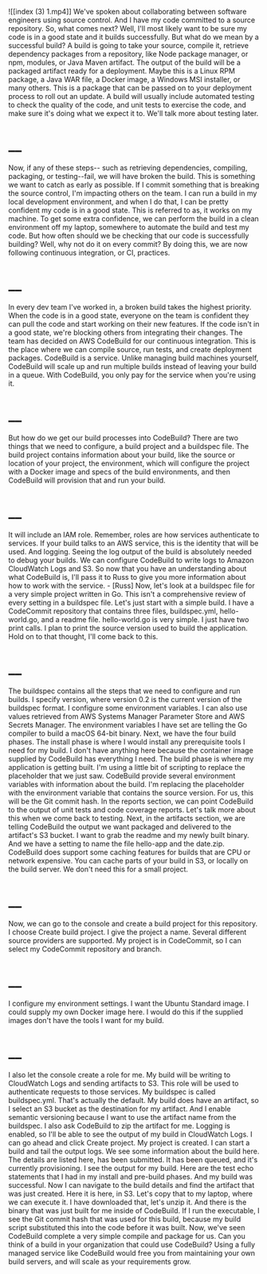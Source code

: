 ![[index (3) 1.mp4]]
We've spoken about collaborating between software engineers using source control. And I have my code committed to a source repository. So, what comes next? Well, I'll most likely want to be sure my code is in a good state and it builds successfully. But what do we mean by a successful build? A build is going to take your source, compile it, retrieve dependency packages from a repository, like Node package manager, or npm, modules, or Java Maven artifact. The output of the build will be a packaged artifact ready for a deployment. Maybe this is a Linux RPM package, a Java WAR file, a Docker image, a Windows MSI installer, or many others. This is a package that can be passed on to your deployment process to roll out an update. A build will usually include automated testing to check the quality of the code, and unit tests to exercise the code, and make sure it's doing what we expect it to. We'll talk more about testing later.
# __
Now, if any of these steps-- such as retrieving dependencies, compiling, packaging, or testing--fail, we will have broken the build. This is something we want to catch as early as possible. If I commit something that is breaking the source control, I'm impacting others on the team. I can run a build in my local development environment, and when I do that, I can be pretty confident my code is in a good state. This is referred to as, it works on my machine. To get some extra confidence, we can perform the build in a clean environment off my laptop, somewhere to automate the build and test my code. But how often should we be checking that our code is successfully building? Well, why not do it on every commit? By doing this, we are now following continuous integration, or CI, practices.
# __
In every dev team I've worked in, a broken build takes the highest priority. When the code is in a good state, everyone on the team is confident they can pull the code and start working on their new features. If the code isn't in a good state, we're blocking others from integrating their changes. The team has decided on AWS CodeBuild for our continuous integration. This is the place where we can compile source, run tests, and create deployment packages. CodeBuild is a service. Unlike managing build machines yourself, CodeBuild will scale up and run multiple builds instead of leaving your build in a queue. With CodeBuild, you only pay for the service when you're using it.
# __
But how do we get our build processes into CodeBuild? There are two things that we need to configure, a build project and a buildspec file. The build project contains information about your build, like the source or location of your project, the environment, which will configure the project with a Docker image and specs of the build environments, and then CodeBuild will provision that and run your build.
# __
It will include an IAM role. Remember, roles are how services authenticate to services. If your build talks to an AWS service, this is the identity that will be used. And logging. Seeing the log output of the build is absolutely needed to debug your builds. We can configure CodeBuild to write logs to Amazon CloudWatch Logs and S3. So now that you have an understanding about what CodeBuild is, I'll pass it to Russ to give you more information about how to work with the service. - [Russ] Now, let's look at a buildspec file for a very simple project written in Go. This isn't a comprehensive review of every setting in a buildspec file. Let's just start with a simple build. I have a CodeCommit repository that contains three files, buildspec.yml, hello-world.go, and a readme file. hello-world.go is very simple. I just have two print calls. I plan to print the source version used to build the application. Hold on to that thought, I'll come back to this.
# __
The buildspec contains all the steps that we need to configure and run builds. I specify version, where version 0.2 is the current version of the buildspec format. I configure some environment variables. I can also use values retrieved from AWS Systems Manager Parameter Store and AWS Secrets Manager. The environment variables I have set are telling the Go compiler to build a macOS 64-bit binary. Next, we have the four build phases. The install phase is where I would install any prerequisite tools I need for my build. I don't have anything here because the container image supplied by CodeBuild has everything I need. The build phase is where my application is getting built. I'm using a little bit of scripting to replace the placeholder that we just saw. CodeBuild provide several environment variables with information about the build. I'm replacing the placeholder with the environment variable that contains the source version. For us, this will be the Git commit hash. In the reports section, we can point CodeBuild to the output of unit tests and code coverage reports. Let's talk more about this when we come back to testing. Next, in the artifacts section, we are telling CodeBuild the output we want packaged and delivered to the artifact's S3 bucket. I want to grab the readme and my newly built binary. And we have a setting to name the file hello-app and the date.zip. CodeBuild does support some caching features for builds that are CPU or network expensive. You can cache parts of your build in S3, or locally on the build server. We don't need this for a small project.
# __
Now, we can go to the console and create a build project for this repository. I choose Create build project. I give the project a name. Several different source providers are supported. My project is in CodeCommit, so I can select my CodeCommit repository and branch.
# __
I configure my environment settings. I want the Ubuntu Standard image. I could supply my own Docker image here. I would do this if the supplied images don't have the tools I want for my build.
# __
I also let the console create a role for me. My build will be writing to CloudWatch Logs and sending artifacts to S3. This role will be used to authenticate requests to those services. My buildspec is called buildspec.yml. That's actually the default. My build does have an artifact, so I select an S3 bucket as the destination for my artifact. And I enable semantic versioning because I want to use the artifact name from the buildspec. I also ask CodeBuild to zip the artifact for me. Logging is enabled, so I'll be able to see the output of my build in CloudWatch Logs. I can go ahead and click Create project. My project is created. I can start a build and tail the output logs. We see some information about the build here. The details are listed here, has been submitted. It has been queued, and it's currently provisioning. I see the output for my build. Here are the test echo statements that I had in my install and pre-build phases. And my build was successful. Now I can navigate to the build details and find the artifact that was just created. Here it is here, in S3. Let's copy that to my laptop, where we can execute it. I have downloaded that, let's unzip it. And there is the binary that was just built for me inside of CodeBuild. If I run the executable, I see the Git commit hash that was used for this build, because my build script substituted this into the code before it was built. Now, we've seen CodeBuild complete a very simple compile and package for us. Can you think of a build in your organization that could use CodeBuild? Using a fully managed service like CodeBuild would free you from maintaining your own build servers, and will scale as your requirements grow.